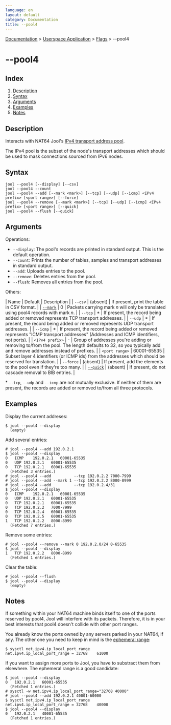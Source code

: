 ```yaml
---
language: en
layout: default
category: Documentation
title: --pool4
---
```


[Documentation](documentation.html) > [Userspace Application](documentation.html#userspace-application) > [Flags](usr-flags.html) > \--pool4

# \--pool4

## Index

1. [Description](#description)
2. [Syntax](#syntax)
3. [Arguments](#arguments)
4. [Examples](#examples)
5. [Notes](#notes)

## Description

Interacts with NAT64 Jool's [IPv4 transport address pool](pool4.html).

The IPv4 pool is the subset of the node's transport addresses which should be used to mask connections sourced from IPv6 nodes.

## Syntax

	jool --pool4 [--display] [--csv]
	jool --pool4 --count
	jool --pool4 --add [--mark <mark>] [--tcp] [--udp] [--icmp] <IPv4 prefix> [<port range>] [--force]
	jool --pool4 --remove [--mark <mark>] [--tcp] [--udp] [--icmp] <IPv4 prefix> [<port range>] [--quick]
	jool --pool4 --flush [--quick]

## Arguments

Operations:

* `--display`: The pool's records are printed in standard output. This is the default operation.
* `--count`: Prints the number of tables, samples and transport addresses in standard output.
* `--add`: Uploads entries to the pool.
* `--remove`: Deletes entries from the pool.
* `--flush`: Removes all entries from the pool.

Others:

| Name | Default | Description |
| `--csv` | (absent) | If present, print the table in CSV format. |
| [`--mark`](https://github.com/NICMx/NAT64/issues/115) | 0 | Packets carrying mark _n_ will only be translated using pool4 records with mark _n_. |
| `--tcp` | * | If present, the record being added or removed represents TCP transport addresses. |
| `--udp` | * | If present, the record being added or removed represents UDP transport addresses. |
| `--icmp` | * | If present, the record being added or removed represents "ICMP transport addresses" (Addresses and ICMP identifiers, not ports). |
| `<IPv4 prefix>` | - | Group of addresses you're adding or removing to/from the pool. The length defaults to 32, so you typically add and remove addresses instead of prefixes. |
| `<port range>` | 60001-65535 | Subset layer 4 identifiers (or ICMP ids) from the addresses which should be reserved for translation. |
| `--force` | (absent) | If present, add the elements to the pool even if they're too many. |
| [`--quick`](usr-flags-quick.html) | (absent) | If present, do not cascade removal to BIB entries. |

\* `--tcp`, `--udp` and `--icmp` are not mutually exclusive. If neither of them are present, the records are added or removed to/from all three protocols.

## Examples

Display the current addreses:

	$ jool --pool4 --display 
	  (empty)

Add several entries:

	# jool --pool4 --add 192.0.2.1
	$ jool --pool4 --display
	0	ICMP	192.0.2.1	60001-65535
	0	UDP	192.0.2.1	60001-65535
	0	TCP	192.0.2.1	60001-65535
	  (Fetched 3 entries.)
	# jool --pool4 --add          --tcp 192.0.2.2 7000-7999
	# jool --pool4 --add --mark 1 --tcp 192.0.2.2 8000-8999
	# jool --pool4 --add          --tcp 192.0.2.4/31
	$ jool --pool4 --display
	0	ICMP	192.0.2.1	60001-65535
	0	UDP	192.0.2.1	60001-65535
	0	TCP	192.0.2.1	60001-65535
	0	TCP	192.0.2.2	7000-7999
	0	TCP	192.0.2.4	60001-65535
	0	TCP	192.0.2.5	60001-65535
	1	TCP	192.0.2.2	8000-8999
	  (Fetched 7 entries.)

Remove some entries:

	# jool --pool4 --remove --mark 0 192.0.2.0/24 0-65535
	$ jool --pool4 --display
	1	TCP	192.0.2.2	8000-8999
	  (Fetched 1 entries.)

Clear the table:

	# jool --pool4 --flush
	$ jool --pool4 --display
	  (empty)

## Notes

If something within your NAT64 machine binds itself to one of the ports reserved by pool4, Jool will interfere with its packets. Therefore, it is in your best interests that pool4 doesn't collide with other port ranges.

You already know the ports owned by any servers parked in your NAT64, if any. The other one you need to keep in mind is the [ephemeral range](https://en.wikipedia.org/wiki/Ephemeral_port):

	$ sysctl net.ipv4.ip_local_port_range 
	net.ipv4.ip_local_port_range = 32768	61000

If you want to assign more ports to Jool, you have to substract them from elsewhere. The ephemeral range is a good candidate:

	$ jool --pool4 --display
	0	192.0.2.1	60001-65535
	  (Fetched 1 entries.)
	# sysctl -w net.ipv4.ip_local_port_range="32768 40000"
	# jool --pool4 --add 192.0.2.1 40001-60000
	$ sysctl net.ipv4.ip_local_port_range 
	net.ipv4.ip_local_port_range = 32768	40000
	$ jool --pool4 --display
	0	192.0.2.1	40001-65535
	  (Fetched 1 entries.)

